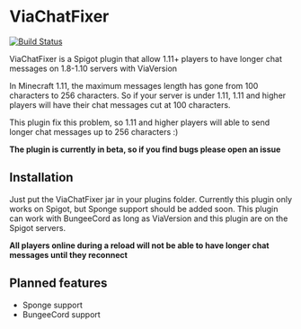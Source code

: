 # ViaChatFixer 
[![Build Status](https://travis-ci.org/MrMicky-FR/ViaChatFixer.svg?branch=master)](https://travis-ci.org/MrMicky-FR/ViaChatFixer)

ViaChatFixer is a Spigot plugin that allow 1.11+ players to have longer chat messages on 1.8-1.10 servers with ViaVersion

In Minecraft 1.11, the maximum messages length has gone from 100 characters to 256 characters.
So if your server is under 1.11, 1.11 and higher players will have their chat messages cut at 100 characters.

This plugin fix this problem, so 1.11 and higher players will able to send longer chat messages up to 256 characters :)

**The plugin is currently in beta, so if you find bugs please open an issue**

## Installation
Just put the ViaChatFixer jar in your plugins folder.
Currently this plugin only works on Spigot, but Sponge support should be added soon.
This plugin can work with BungeeCord as long as ViaVersion and this plugin are on the Spigot servers.

**All players online during a reload will not be able to have longer chat messages until they reconnect**

## Planned features
* Sponge support
* BungeeCord support